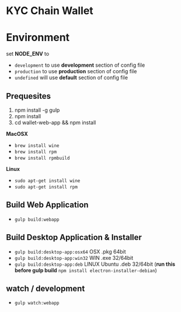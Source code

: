 # KYC Chain Wallet

# Environment
set **NODE_ENV** to
* ```development``` to use **development** section of config file
* ```production``` to use **production** section of config file
* ```undefined``` will use **default** section of config file

## Prequesites
1. npm install -g gulp
2. npm install
3. cd wallet-web-app && npm install

**MacOSX**
* ```brew install wine```
* ```brew install rpm```
* ```brew install rpmbuild```

**Linux**
* ```sudo apt-get install wine```
* ```sudo apt-get install rpm```

## Build Web Application
* ```gulp build:webapp```

## Build Desktop Application & Installer
* ```gulp build:desktop-app:osx64``` OSX .pkg 64bit
* ```gulp build:desktop-app:win32``` WIN .exe 32/64bit 
* ```gulp build:desktop-app:deb```   LINUX Ubuntu .deb 32/64bit (**run this before  gulp build** ```npm install electron-installer-debian```)

## watch / development
* ```gulp watch:webapp```